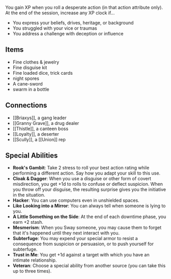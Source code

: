 
You gain XP when you roll a desperate action (in that action attribute only). At the end of the session, increase any XP clock if...
- You express your beliefs, drives, heritage, or background
- You struggled with your vice or traumas
-  You address a challenge with deception or influence
## Items
- Fine clothes & jewelry 
- Fine disguise kit
- Fine loaded dice, trick cards 
- night spores
- A cane-sword 
- swarm in a bottle

## Connections
- [[Briaxys]], a gang leader
- [[Granny Grave]], a drug dealer
- [[Thistle]], a canteen boss
- [[Loyalty]], a deserter
- [[Scully]], a [[Union]] rep
## Special Abilities
- **Rook's Gambit**: Take 2 stress to roll your best action rating while performing a different action. Say how you adapt your skill to this use. 
- **Cloak & Dagger**: When you use a disguise or other form of covert misdirection, you get +1d to rolls to confuse or deflect suspicion. When you throw off your disguise, the resulting surprise gives you the initiative in the situation.
- **Hacker**: You can use computers even in unshielded spaces.
- **Like Looking into a Mirror**: You can always tell when someone is lying to you. 
- **A Little Something on the Side**: At the end of each downtime phase, you earn +2 stash. 
- **Mesmerism**: When you Sway someone, you may cause them to forget that it's happened until they next interact with you.
- **Subterfuge**: You may expend your special armor to resist a consequence from suspicion or persuasion, or to push yourself for subterfuge. 
- **Trust in Me**: You get +1d against a target with which you have an intimate relationship.
-  **Veteran**: Choose a special ability from another source (you can take this up to three times).